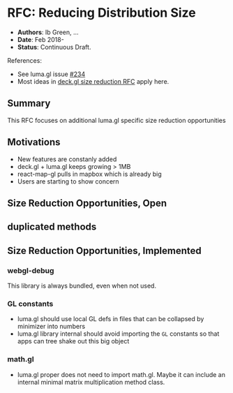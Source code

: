 # RFC: Reducing Distribution Size

* **Authors**: Ib Green, ...
* **Date**: Feb 2018-
* **Status**: Continuous Draft.

References:

* See luma.gl issue [#234](https://github.com/uber/luma.gl/issues/234)
* Most ideas in [deck.gl size reduction RFC](https://github.com/uber/deck.gl/blob/master/dev-docs/RFCs/v6.0/reduce-distribution-size-rfc.md) apply here.


## Summary

This RFC focuses on additional luma.gl specific size reduction opportunities


## Motivations

* New features are constanly added
* deck.gl + luma.gl keeps growing > 1MB
* react-map-gl pulls in mapbox which is already big
* Users are starting to show concern



## Size Reduction Opportunities, Open

## duplicated methods



## Size Reduction Opportunities, Implemented

### webgl-debug

This library is always bundled, even when not used.


### GL constants

* luma.gl should use local GL defs in files that can be collapsed by minimizer into numbers
* luma.gl library internal should avoid importing the `GL` constants so that apps can tree shake out this big object


### math.gl

* luma.gl proper does not need to import math.gl. Maybe it can include an internal minimal matrix multiplication method class.


